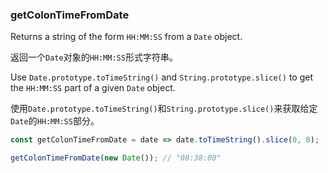 ### getColonTimeFromDate

Returns a string of the form `HH:MM:SS` from a `Date` object.

返回一个`Date`对象的`HH:MM:SS`形式字符串。

Use `Date.prototype.toTimeString()` and `String.prototype.slice()` to get the `HH:MM:SS` part of a given `Date` object.

使用`Date.prototype.toTimeString()`和`String.prototype.slice()`来获取给定`Date`的`HH:MM:SS`部分。

```js
const getColonTimeFromDate = date => date.toTimeString().slice(0, 8);
```

```js
getColonTimeFromDate(new Date()); // "08:38:00"
```
